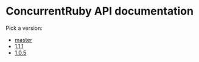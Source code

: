 # ConcurrentRuby API documentation

Pick a version:

* [master](./master/index.html)
* [1.1.1](./1.1.1/index.html)
* [1.0.5](./1.0.5/index.html)
